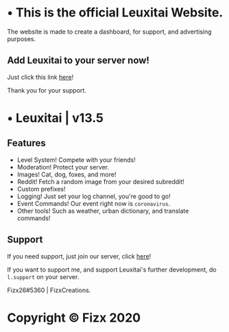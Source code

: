 # • This is the official Leuxitai Website.
The website is made to create a dashboard, for support,
and advertising purposes.

## Add Leuxitai to your server now!

Just click this link [here](https://tinyurl.com/leuxitai)!

Thank you for your support.

# • Leuxitai | v13.5
## Features
- Level System! Compete with your friends!
- Moderation! Protect your server.
- Images! Cat, dog, foxes, and more!
- Reddit! Fetch a random image from your desired subreddit!
- Custom prefixes!
- Logging! Just set your log channel, you're good to go!
- Event Commands! Our event right now is `coronavirus`.
- Other tools! Such as weather, urban dictionary, and translate commands!

## Support

If you need support, just join our server, click [here](https://discord.gg/4VXEXWP)!

If you want to support me, and support Leuxitai's further development, do `l.support`
on your server.

Fizx26#5360 | FizxCreations.

# Copyright © Fizx 2020